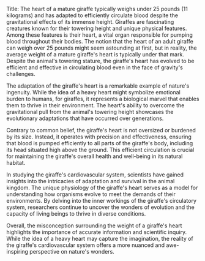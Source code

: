 Title: The heart of a mature giraffe typically weighs under 25 pounds (11 kilograms) and has adapted to efficiently circulate blood despite the gravitational effects of its immense height.
Giraffes are fascinating creatures known for their towering height and unique physical features. Among these features is their heart, a vital organ responsible for pumping blood throughout their bodies. The notion that the heart of an adult giraffe can weigh over 25 pounds might seem astounding at first, but in reality, the average weight of a mature giraffe's heart is typically under that mark. Despite the animal's towering stature, the giraffe's heart has evolved to be efficient and effective in circulating blood even in the face of gravity's challenges.

The adaptation of the giraffe's heart is a remarkable example of nature's ingenuity. While the idea of a heavy heart might symbolize emotional burden to humans, for giraffes, it represents a biological marvel that enables them to thrive in their environment. The heart's ability to overcome the gravitational pull from the animal's towering height showcases the evolutionary adaptations that have occurred over generations.

Contrary to common belief, the giraffe's heart is not oversized or burdened by its size. Instead, it operates with precision and effectiveness, ensuring that blood is pumped efficiently to all parts of the giraffe's body, including its head situated high above the ground. This efficient circulation is crucial for maintaining the giraffe's overall health and well-being in its natural habitat.

In studying the giraffe's cardiovascular system, scientists have gained insights into the intricacies of adaptation and survival in the animal kingdom. The unique physiology of the giraffe's heart serves as a model for understanding how organisms evolve to meet the demands of their environments. By delving into the inner workings of the giraffe's circulatory system, researchers continue to uncover the wonders of evolution and the capacity of living beings to thrive in diverse conditions.

Overall, the misconception surrounding the weight of a giraffe's heart highlights the importance of accurate information and scientific inquiry. While the idea of a heavy heart may capture the imagination, the reality of the giraffe's cardiovascular system offers a more nuanced and awe-inspiring perspective on nature's wonders.